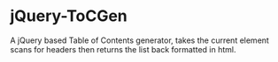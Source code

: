 jQuery-ToCGen
=============

A jQuery based Table of Contents generator, takes the current element scans for headers then returns the list back formatted in html.
